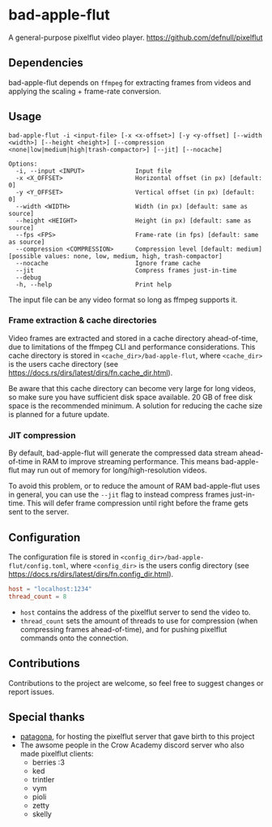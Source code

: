 # bad-apple-flut
A general-purpose pixelflut video player. 
https://github.com/defnull/pixelflut

## Dependencies
bad-apple-flut depends on `ffmpeg` for extracting frames from videos and applying the scaling + frame-rate conversion.

## Usage
```
bad-apple-flut -i <input-file> [-x <x-offset>] [-y <y-offset] [--width <width>] [--height <height>] [--compression <none|low|medium|high|trash-compactor>] [--jit] [--nocache]

Options:
  -i, --input <INPUT>              Input file
  -x <X_OFFSET>                    Horizontal offset (in px) [default: 0]
  -y <Y_OFFSET>                    Vertical offset (in px) [default: 0]
  --width <WIDTH>                  Width (in px) [default: same as source]
  --height <HEIGHT>                Height (in px) [default: same as source]
  --fps <FPS>                      Frame-rate (in fps) [default: same as source]
  --compression <COMPRESSION>      Compression level [default: medium] [possible values: none, low, medium, high, trash-compactor]
  --nocache                        Ignore frame cache
  --jit                            Compress frames just-in-time
  --debug                      
  -h, --help                       Print help

```
The input file can be any video format so long as ffmpeg supports it.

### Frame extraction & cache directories
Video frames are extracted and stored in a cache directory ahead-of-time, due to limitations of the ffmpeg CLI and performance considerations. This cache directory is stored in `<cache_dir>/bad-apple-flut`, where `<cache_dir>` is the users cache directory (see https://docs.rs/dirs/latest/dirs/fn.cache_dir.html).

Be aware that this cache directory can become very large for long videos, so make sure you have sufficient disk space available. 20 GB of free disk space is the recommended minimum. A solution for reducing the cache size is planned for a future update.

### JIT compression
By default, bad-apple-flut will generate the compressed data stream ahead-of-time in RAM to improve streaming performance. This means bad-apple-flut may run out of memory for long/high-resolution videos.

To avoid this problem, or to reduce the amount of RAM bad-apple-flut uses in general, you can use the `--jit` flag to instead compress frames just-in-time. This will defer frame compression until right before the frame gets sent to the server. 

## Configuration
The configuration file is stored in `<config_dir>/bad-apple-flut/config.toml`, where `<config_dir>` is the users config directory (see https://docs.rs/dirs/latest/dirs/fn.config_dir.html).

```toml
host = "localhost:1234"
thread_count = 8
```

- `host` contains the address of the pixelflut server to send the video to.
- `thread_count` sets the amount of threads to use for compression (when compressing frames ahead-of-time), and for pushing pixelflut commands onto the connection.

## Contributions
Contributions to the project are welcome, so feel free to suggest changes or report issues.

## Special thanks
- [patagona](https://github.com/patagonaa), for hosting the pixelflut server that gave birth to this project
- The awsome people in the Crow Academy discord server who also made pixelflut clients:
  - berries :3
  - ked
  - trintler
  - vym
  - pioli
  - zetty
  - skelly
